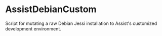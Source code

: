 # AssistDebianCustom
Script for mutating a raw Debian Jessi installation to Assist's customized development environment.
